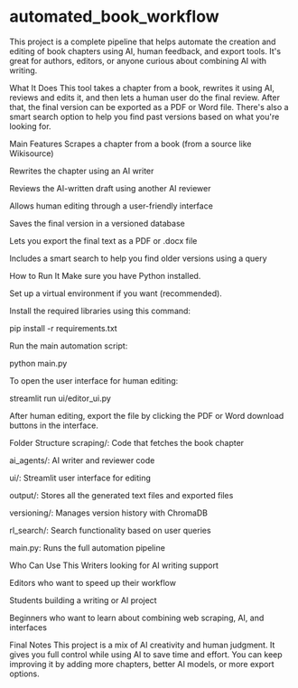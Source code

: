 # automated_book_workflow


This project is a complete pipeline that helps automate the creation and editing of book chapters using AI, human feedback, and export tools. It's great for authors, editors, or anyone curious about combining AI with writing.

What It Does
This tool takes a chapter from a book, rewrites it using AI, reviews and edits it, and then lets a human user do the final review. After that, the final version can be exported as a PDF or Word file. There's also a smart search option to help you find past versions based on what you're looking for.

Main Features
Scrapes a chapter from a book (from a source like Wikisource)

Rewrites the chapter using an AI writer

Reviews the AI-written draft using another AI reviewer

Allows human editing through a user-friendly interface

Saves the final version in a versioned database

Lets you export the final text as a PDF or .docx file

Includes a smart search to help you find older versions using a query

How to Run It
Make sure you have Python installed.

Set up a virtual environment if you want (recommended).

Install the required libraries using this command:

pip install -r requirements.txt

Run the main automation script:

python main.py

To open the user interface for human editing:

streamlit run ui/editor_ui.py

After human editing, export the file by clicking the PDF or Word download buttons in the interface.

Folder Structure
scraping/: Code that fetches the book chapter

ai_agents/: AI writer and reviewer code

ui/: Streamlit user interface for editing

output/: Stores all the generated text files and exported files

versioning/: Manages version history with ChromaDB

rl_search/: Search functionality based on user queries

main.py: Runs the full automation pipeline

Who Can Use This
Writers looking for AI writing support

Editors who want to speed up their workflow

Students building a writing or AI project

Beginners who want to learn about combining web scraping, AI, and interfaces

Final Notes
This project is a mix of AI creativity and human judgment. It gives you full control while using AI to save time and effort. You can keep improving it by adding more chapters, better AI models, or more export options.

